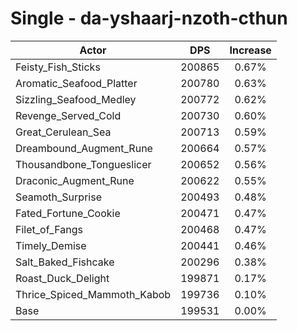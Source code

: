 # Single - da-yshaarj-nzoth-cthun
| Actor | DPS | Increase |
|---|:---:|:---:|
|Feisty_Fish_Sticks|200865|0.67%|
|Aromatic_Seafood_Platter|200780|0.63%|
|Sizzling_Seafood_Medley|200772|0.62%|
|Revenge_Served_Cold|200730|0.60%|
|Great_Cerulean_Sea|200713|0.59%|
|Dreambound_Augment_Rune|200664|0.57%|
|Thousandbone_Tongueslicer|200652|0.56%|
|Draconic_Augment_Rune|200622|0.55%|
|Seamoth_Surprise|200493|0.48%|
|Fated_Fortune_Cookie|200471|0.47%|
|Filet_of_Fangs|200468|0.47%|
|Timely_Demise|200441|0.46%|
|Salt_Baked_Fishcake|200296|0.38%|
|Roast_Duck_Delight|199871|0.17%|
|Thrice_Spiced_Mammoth_Kabob|199736|0.10%|
|Base|199531|0.00%|
